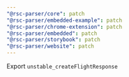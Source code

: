 ```yaml
---
"@rsc-parser/core": patch
"@rsc-parser/embedded-example": patch
"@rsc-parser/chrome-extension": patch
"@rsc-parser/embedded": patch
"@rsc-parser/storybook": patch
"@rsc-parser/website": patch
---
```


Export `unstable_createFlightResponse`

